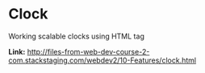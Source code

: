 # Clock

Working scalable clocks using HTML tag <canvas>

**Link:** http://files-from-web-dev-course-2-com.stackstaging.com/webdev2/10-Features/clock.html

